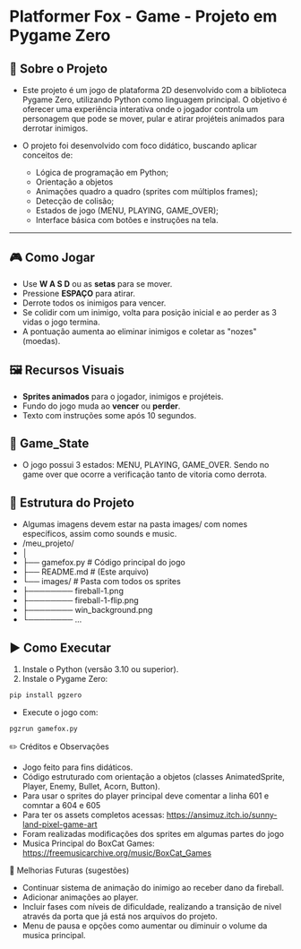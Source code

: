 # Platformer Fox - Game - Projeto em Pygame Zero

## 📌 Sobre o Projeto
- Este projeto é um jogo de plataforma 2D desenvolvido com a biblioteca Pygame Zero, utilizando Python como linguagem principal. O objetivo é oferecer uma experiência interativa onde o jogador controla um personagem que pode se mover, pular e atirar projéteis animados para derrotar inimigos.

- O projeto foi desenvolvido com foco didático, buscando aplicar conceitos de:

  - Lógica de programação em Python;
  - Orientação a objetos
  - Animações quadro a quadro (sprites com múltiplos frames);
  - Detecção de colisão;
  - Estados de jogo (MENU, PLAYING, GAME_OVER);
  - Interface básica com botões e instruções na tela.
---

## 🎮 Como Jogar

- Use **W A S D** ou as **setas** para se mover.
- Pressione **ESPAÇO** para atirar.
- Derrote todos os inimigos para vencer.
- Se colidir com um inimigo, volta para posição inicial e ao perder as 3 vidas o jogo termina.
- A pontuação aumenta ao eliminar inimigos e coletar as "nozes"(moedas).

## 🖼️ Recursos Visuais

- **Sprites animados** para o jogador, inimigos e projéteis.
- Fundo do jogo muda ao **vencer** ou **perder**.
- Texto com instruções some após 10 segundos.

## 🚀 Game_State
- O jogo possui 3 estados: MENU, PLAYING, GAME_OVER. Sendo no game over que ocorre a verificação tanto de vitoria como derrota.

## 📁 Estrutura do Projeto
 - Algumas imagens devem estar na pasta images/ com nomes específicos, assim como sounds e music.
- /meu_projeto/
- │
- ├── gamefox.py # Código principal do jogo
- ├── README.md # (Este arquivo)
- └── images/ # Pasta com todos os sprites
- ├──────── fireball-1.png
- ├──────── fireball-1-flip.png
- ├──────── win_background.png
- └──────── ...

## ▶️ Como Executar

1. Instale o Python (versão 3.10 ou superior).
2. Instale o Pygame Zero:

```bash
pip install pgzero
```

- Execute o jogo com:
```bash
pgzrun gamefox.py 
```

✏️ Créditos e Observações
- Jogo feito para fins didáticos.
- Código estruturado com orientação a objetos (classes AnimatedSprite, Player, Enemy, Bullet, Acorn, Button).
- Para usar o sprites do player principal deve comentar a linha 601 e comntar a 604 e 605
- Para ter os assets completos acessas: https://ansimuz.itch.io/sunny-land-pixel-game-art
- Foram realizadas modificações dos sprites em algumas partes do jogo
- Musica Principal do BoxCat Games: https://freemusicarchive.org/music/BoxCat_Games

🚀 Melhorias Futuras (sugestões)
- Continuar sistema de animação do inimigo ao receber dano da fireball.
- Adicionar animações ao player.
- Incluir fases com níveis de dificuldade, realizando a transição de nivel através da porta que já está nos arquivos do projeto.
- Menu de pausa e opções como aumentar ou diminuir o volume da musica principal. 